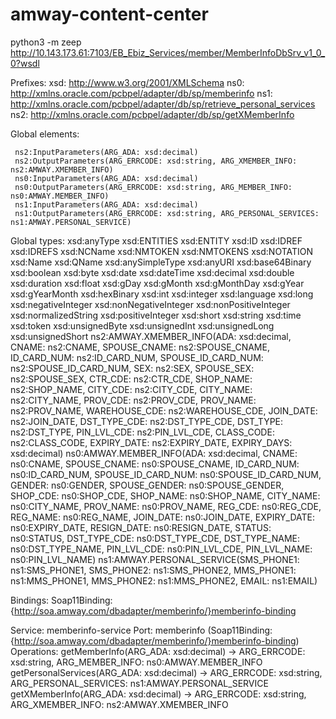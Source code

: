 # amway-content-center

python3 -m zeep http://10.143.173.61:7103/EB_Ebiz_Services/member/MemberInfoDbSrv_v1_0_0?wsdl

Prefixes:
     xsd: http://www.w3.org/2001/XMLSchema
     ns0: http://xmlns.oracle.com/pcbpel/adapter/db/sp/memberinfo
     ns1: http://xmlns.oracle.com/pcbpel/adapter/db/sp/retrieve_personal_services
     ns2: http://xmlns.oracle.com/pcbpel/adapter/db/sp/getXMemberInfo

Global elements:
     
     ns2:InputParameters(ARG_ADA: xsd:decimal)
     ns2:OutputParameters(ARG_ERRCODE: xsd:string, ARG_XMEMBER_INFO: ns2:AMWAY.XMEMBER_INFO)
     ns0:InputParameters(ARG_ADA: xsd:decimal)
     ns0:OutputParameters(ARG_ERRCODE: xsd:string, ARG_MEMBER_INFO: ns0:AMWAY.MEMBER_INFO)
     ns1:InputParameters(ARG_ADA: xsd:decimal)
     ns1:OutputParameters(ARG_ERRCODE: xsd:string, ARG_PERSONAL_SERVICES: ns1:AMWAY.PERSONAL_SERVICE)

Global types:
     xsd:anyType
     xsd:ENTITIES
     xsd:ENTITY
     xsd:ID
     xsd:IDREF
     xsd:IDREFS
     xsd:NCName
     xsd:NMTOKEN
     xsd:NMTOKENS
     xsd:NOTATION
     xsd:Name
     xsd:QName
     xsd:anySimpleType
     xsd:anyURI
     xsd:base64Binary
     xsd:boolean
     xsd:byte
     xsd:date
     xsd:dateTime
     xsd:decimal
     xsd:double
     xsd:duration
     xsd:float
     xsd:gDay
     xsd:gMonth
     xsd:gMonthDay
     xsd:gYear
     xsd:gYearMonth
     xsd:hexBinary
     xsd:int
     xsd:integer
     xsd:language
     xsd:long
     xsd:negativeInteger
     xsd:nonNegativeInteger
     xsd:nonPositiveInteger
     xsd:normalizedString
     xsd:positiveInteger
     xsd:short
     xsd:string
     xsd:time
     xsd:token
     xsd:unsignedByte
     xsd:unsignedInt
     xsd:unsignedLong
     xsd:unsignedShort
     ns2:AMWAY.XMEMBER_INFO(ADA: xsd:decimal, CNAME: ns2:CNAME, SPOUSE_CNAME: ns2:SPOUSE_CNAME, ID_CARD_NUM: ns2:ID_CARD_NUM, SPOUSE_ID_CARD_NUM: ns2:SPOUSE_ID_CARD_NUM, SEX: ns2:SEX, SPOUSE_SEX: ns2:SPOUSE_SEX, CTR_CDE: ns2:CTR_CDE, SHOP_NAME: ns2:SHOP_NAME, CITY_CDE: ns2:CITY_CDE, CITY_NAME: ns2:CITY_NAME, PROV_CDE: ns2:PROV_CDE, PROV_NAME: ns2:PROV_NAME, WAREHOUSE_CDE: ns2:WAREHOUSE_CDE, JOIN_DATE: ns2:JOIN_DATE, DST_TYPE_CDE: ns2:DST_TYPE_CDE, DST_TYPE: ns2:DST_TYPE, PIN_LVL_CDE: ns2:PIN_LVL_CDE, CLASS_CODE: ns2:CLASS_CODE, EXPIRY_DATE: ns2:EXPIRY_DATE, EXPIRY_DAYS: xsd:decimal)
     ns0:AMWAY.MEMBER_INFO(ADA: xsd:decimal, CNAME: ns0:CNAME, SPOUSE_CNAME: ns0:SPOUSE_CNAME, ID_CARD_NUM: ns0:ID_CARD_NUM, SPOUSE_ID_CARD_NUM: ns0:SPOUSE_ID_CARD_NUM, GENDER: ns0:GENDER, SPOUSE_GENDER: ns0:SPOUSE_GENDER, SHOP_CDE: ns0:SHOP_CDE, SHOP_NAME: ns0:SHOP_NAME, CITY_NAME: ns0:CITY_NAME, PROV_NAME: ns0:PROV_NAME, REG_CDE: ns0:REG_CDE, REG_NAME: ns0:REG_NAME, JOIN_DATE: ns0:JOIN_DATE, EXPIRY_DATE: ns0:EXPIRY_DATE, RESIGN_DATE: ns0:RESIGN_DATE, STATUS: ns0:STATUS, DST_TYPE_CDE: ns0:DST_TYPE_CDE, DST_TYPE_NAME: ns0:DST_TYPE_NAME, PIN_LVL_CDE: ns0:PIN_LVL_CDE, PIN_LVL_NAME: ns0:PIN_LVL_NAME)
     ns1:AMWAY.PERSONAL_SERVICE(SMS_PHONE1: ns1:SMS_PHONE1, SMS_PHONE2: ns1:SMS_PHONE2, MMS_PHONE1: ns1:MMS_PHONE1, MMS_PHONE2: ns1:MMS_PHONE2, EMAIL: ns1:EMAIL)

Bindings:
     Soap11Binding: {http://soa.amway.com/dbadapter/memberinfo/}memberinfo-binding

Service: memberinfo-service
     Port: memberinfo (Soap11Binding: {http://soa.amway.com/dbadapter/memberinfo/}memberinfo-binding)
         Operations:
            getMemberInfo(ARG_ADA: xsd:decimal) -> ARG_ERRCODE: xsd:string, ARG_MEMBER_INFO: ns0:AMWAY.MEMBER_INFO
            getPersonalServices(ARG_ADA: xsd:decimal) -> ARG_ERRCODE: xsd:string, ARG_PERSONAL_SERVICES: ns1:AMWAY.PERSONAL_SERVICE
            getXMemberInfo(ARG_ADA: xsd:decimal) -> ARG_ERRCODE: xsd:string, ARG_XMEMBER_INFO: ns2:AMWAY.XMEMBER_INFO
